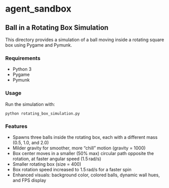 # agent_sandbox

## Ball in a Rotating Box Simulation

This directory provides a simulation of a ball moving inside a rotating square box using Pygame and Pymunk.

### Requirements
- Python 3
- Pygame
- Pymunk

### Usage
Run the simulation with:
```
python rotating_box_simulation.py
```

### Features
- Spawns three balls inside the rotating box, each with a different mass (0.5, 1.0, and 2.0)
- Milder gravity for smoother, more “chill” motion (gravity = 1000)
- Box center moves in a smaller (50% max) circular path opposite the rotation, at faster angular speed (1.5 rad/s)
- Smaller rotating box (size = 400)
- Box rotation speed increased to 1.5 rad/s for a faster spin
- Enhanced visuals: background color, colored balls, dynamic wall hues, and FPS display
